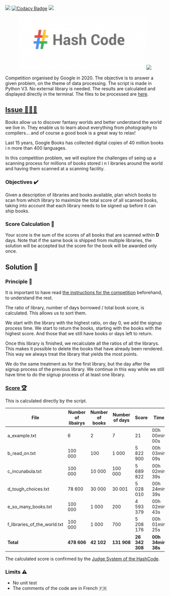 <img src="https://img.shields.io/static/v1?style=flat&message=Python&logo=python&labelColor=FFD43B&color=FFD43B&logoColor=306998&label=%20"/> [![Codacy Badge](https://app.codacy.com/project/badge/Grade/27f12e9c8f1c4144a54253ea77c98a3c)](https://www.codacy.com/gh/EdouardGautier/Haschcode-2019/dashboard?utm_source=github.com&amp;utm_medium=referral&amp;utm_content=EdouardGautier/Haschcode-2019&amp;utm_campaign=Badge_Grade) <img src="https://img.shields.io/github/last-commit/Edouardgautier/Haschcode-2020"/>
<p align="center">
    <a>
        <img  src="images\logo.png" alt="Hash Code Logo" width="400" height="">
        <img src="https://github-readme-stats.vercel.app/api/pin/?username=EdouardGautier&repo=Haschcode-2020&theme=default_repocard&show_icons=true"/>
    </a>
</p>

Competition organised by Google in 2020. The objective is to answer a given problem, on the theme of data processing.
The script is made in Python V3. No external library is needed.
The results are calculated and displayed directly in the terminal. The files to be processed are [here](Output).

## [Issue 📘📕📗](hashcode_2020_online_qualification_round.pdf)
Books allow us to discover fantasy worlds and better understand the world we live in.
They enable us to learn about everything from photography to compilers… and of course a good book is a great way to relax!

Last 15 years, Google Books has collected digital copies of 40 million books i n more
than 400 languages.

In this competition problem, we will explore the challenges of seing up a scanning
process for millions of books stored i n l ibraries around the world and having them scanned at a scanning facility.

### Objectives ✔️
Given a description of libraries and books available, plan which books to scan from which library to maximize the total score of all scanned books, taking into account that each library needs to be signed up before it can ship books.

### Score Calculation 🏅
Your score is the sum of the scores of all books that are scanned within **D** days. 
Note that if the same book is shipped from multiple libraries, the solution will be accepted but the score for the book will be awarded only once.

## Solution 🔨
### Principle 📘
It is important to have read [the instructions for the competition](hashcode_2020_online_qualification_round.pdf) beforehand, to understand the rest.

The ratio of library, number of days borrowed / total book score, is calculated. This allows us to sort them.

We start with the library with the highest ratio, on day 0, we add the signup process time.
We start to return the books, starting with the books with the highest score. And those that we still have books or days left to return.

Once this library is finished, we recalculate all the ratios of all the librarys. This makes it possible to delete the books that have already been rendered. This way we always treat the library that yields the most points.

We do the same treatment as for the first library, but the day after the signup process of the previous library. 
We continue in this way while we still have time to do the signup process of at least one library.

### [Score 🏆](images/Score.png)
This is calculated directly by the script.

File | Number of libairys | Number of books | Number of days | Score | Time 
------------ | ------------- | ------------ | ------------- | ------------ | ------------ |
a_example.txt | 6 | 2 | 7 | 21 | 00h 00min 00s
b_read_on.txt | 100 000 | 100 | 1 000 | 5 822 900 | 00h 03min 09s
c_incunabula.txt | 100 000 | 10 000 | 100 000 | 5 689 822 | 00h 02min 39s
d_tough_choices.txt | 78 600 | 30 000 | 30 001 | 5 028 010 | 00h 24min 39s
e_so_many_books.txt | 100 000 | 1 000 | 200 | 4 593 379 | 00h 02min 43s
f_libraries_of_the_world.txt | 100 000 | 1 000 | 700 | 5 208 176 | 00h 01min 25s
**Total** | **478 606** | **42 102** | **131 908** | **26 342 308** | **00h 34min 38s**

The calculated score is confirmed by the [Judge System of the HashCode](images/Score_google.png).

### Limits ⚠️
- No unit test
- The comments of the code are in French 🇫🇷
